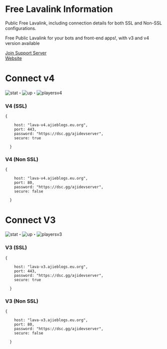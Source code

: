 # Free Lavalink Information
Public Free Lavalink, including connection details for both SSL and Non-SSL configurations.


Free Public Lavalink for your bots and front-end apps!, with v3 and v4 version available

[Join Support Server](https://dsc.gg/ajidevserver)<br />
[Website](https://lavalink.tech)

# Connect v4
![stat](https://status.ajieblogs.eu.org/api/badge/11/status)・![up](https://status.ajieblogs.eu.org/api/badge/11/uptime?labelSuffix=+hour)・![playersv4](https://lava-stat-api.ajieblogs.eu.org/v4/badge/Players)
### V4 (SSL)
````
{

    host: "lava-v4.ajieblogs.eu.org",
    port: 443,
    password: "https://dsc.gg/ajidevserver",
    secure: true

  }
````
### V4 (Non SSL)
````
{

    host: "lava-v4.ajieblogs.eu.org",
    port: 80,
    password: "https://dsc.gg/ajidevserver",
    secure: false

  }
````

# Connect V3
![stat](https://status.ajieblogs.eu.org/api/badge/10/status)・![up](https://status.ajieblogs.eu.org/api/badge/10/uptime?labelSuffix=+hour)・![playersv3](https://lava-stat-api.ajieblogs.eu.org/v3/badge/Players)
### V3 (SSL)
````
{

    host: "lava-v3.ajieblogs.eu.org",
    port: 443,
    password: "https://dsc.gg/ajidevserver",
    secure: true

  }
````
### V3 (Non SSL)
````
{

    host: "lava-v3.ajieblogs.eu.org",
    port: 80,
    password: "https://dsc.gg/ajidevserver",
    secure: false

  }
````
